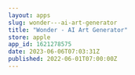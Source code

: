 ```yaml
---
layout: apps
slug: wonder---ai-art-generator
title: "Wonder - AI Art Generator"
store: apple
app_id: 1621278575
date: 2023-06-06T07:03:31Z
published: 2022-06-01T07:00:00Z
---
```

